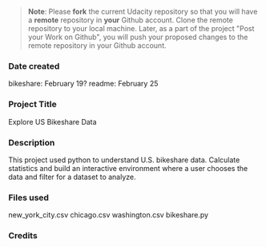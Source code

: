 >**Note**: Please **fork** the current Udacity repository so that you will have a **remote** repository in **your** Github account. Clone the remote repository to your local machine. Later, as a part of the project "Post your Work on Github", you will push your proposed changes to the remote repository in your Github account.

### Date created
bikeshare: February 19?
readme: February 25

### Project Title
Explore US  Bikeshare Data

### Description
This project used python to understand U.S. bikeshare data. Calculate statistics and build an interactive environment where a user chooses the data and filter for a dataset to analyze.

### Files used
new_york_city.csv
chicago.csv
washington.csv
bikeshare.py

### Credits
